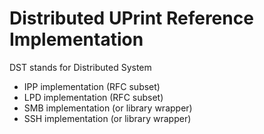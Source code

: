 # Distributed UPrint Reference Implementation 

DST stands for Distributed System

- IPP implementation (RFC subset)
- LPD implementation (RFC subset)
- SMB implementation (or library wrapper)
- SSH implementation (or library wrapper)